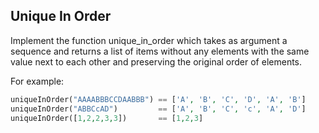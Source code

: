 ## Unique In Order
Implement the function unique_in_order which takes as argument a sequence and returns a list of items without any elements with the same value next to each other and preserving the original order of elements.

For example:

```php
uniqueInOrder("AAAABBBCCDAABBB") == ['A', 'B', 'C', 'D', 'A', 'B']
uniqueInOrder("ABBCcAD")         == ['A', 'B', 'C', 'c', 'A', 'D']
uniqueInOrder([1,2,2,3,3])       == [1,2,3]
```